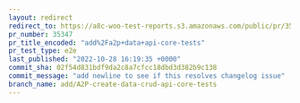 ```yaml
---
layout: redirect
redirect_to: https://a8c-woo-test-reports.s3.amazonaws.com/public/pr/35347/e2e/index.html
pr_number: 35347
pr_title_encoded: "add%2Fa2p+data+api-core-tests"
pr_test_type: e2e
last_published: "2022-10-28 16:19:35 +0000"
commit_sha: 02f54d831bdf9da2c8a7cfcc18dbd3d382b9c138
commit_message: "add newline to see if this resolves changelog issue"
branch_name: add/A2P-create-data-crud-api-core-tests
---
```

